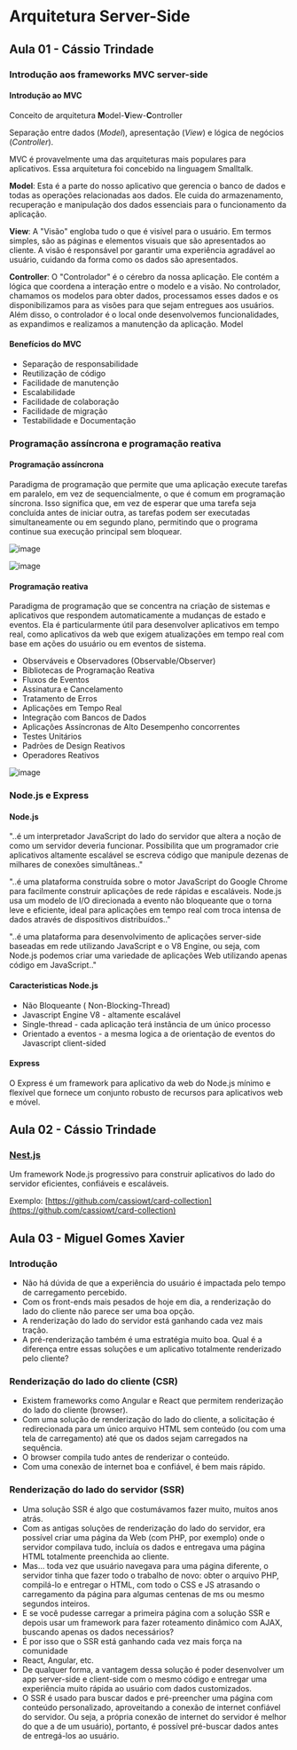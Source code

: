 # Arquitetura Server-Side

## Aula 01 - Cássio Trindade

### Introdução aos frameworks MVC server-side

#### Introdução ao MVC

Conceito de arquitetura **M**odel-**V**iew-**C**ontroller

Separação entre dados (_Model_), apresentação (_View_) e lógica de negócios (_Controller_).

MVC é provavelmente uma das arquiteturas mais populares para aplicativos. Essa arquitetura foi concebido na linguagem Smalltalk.

**Model**: Esta é a parte do nosso aplicativo que gerencia o banco de dados e todas as operações relacionadas aos dados. Ele cuida do armazenamento, recuperação e manipulação dos dados essenciais para o funcionamento da aplicação.

**View**: A "Visão" engloba tudo o que é visível para o usuário. Em termos simples, são as páginas e elementos visuais que são apresentados ao cliente. A visão é responsável por garantir uma experiência agradável ao usuário, cuidando da forma como os dados são apresentados.

**Controller**: O "Controlador" é o cérebro da nossa aplicação. Ele contém a lógica que coordena a interação entre o modelo e a visão. No controlador, chamamos os modelos para obter dados, processamos esses dados e os disponibilizamos para as visões para que sejam entregues aos usuários. Além disso, o controlador é o local onde desenvolvemos funcionalidades, as expandimos e realizamos a manutenção da aplicação.
Model

#### Benefícios do MVC

- Separação de responsabilidade
- Reutilização de código
- Facilidade de manutenção
- Escalabilidade
- Facilidade de colaboração
- Facilidade de migração
- Testabilidade e Documentação

### Programação assíncrona e programação reativa

#### Programação assíncrona

Paradigma de programação que permite que uma aplicação execute tarefas em paralelo, em vez de sequencialmente, o que é comum em programação síncrona. Isso significa que, em vez de esperar que uma tarefa seja concluída antes de iniciar outra, as tarefas podem ser executadas simultaneamente ou em segundo plano, permitindo que o programa continue sua execução principal sem bloquear.

![image](https://github.com/jpcmf/GraduateProgram-FullStack-2023/assets/1216136/ce46684f-da83-4a5a-950b-38e987be7dff)

![image](https://github.com/jpcmf/GraduateProgram-FullStack-2023/assets/1216136/2e65e0ec-3432-4173-b60e-ae45592030d1)

#### Programação reativa

Paradigma de programação que se concentra na criação de sistemas e aplicativos que respondem automaticamente a mudanças de estado e eventos. Ela é particularmente útil para desenvolver aplicativos em tempo real, como aplicativos da web que exigem atualizações em tempo real com base em ações do usuário ou em eventos de sistema.

- Observáveis e Observadores (Observable/Observer)
- Bibliotecas de Programação Reativa
- Fluxos de Eventos
- Assinatura e Cancelamento
- Tratamento de Erros
- Aplicações em Tempo Real
- Integração com Bancos de Dados
- Aplicações Assíncronas de Alto Desempenho concorrentes
- Testes Unitários
- Padrões de Design Reativos
- Operadores Reativos

![image](https://github.com/jpcmf/GraduateProgram-FullStack-2023/assets/1216136/57ff3859-30d9-404a-961a-173d68687be6)

### Node.js e Express

#### Node.js

"..é um interpretador JavaScript do lado do servidor que altera a noção de como um servidor deveria funcionar. Possibilita que um programador crie aplicativos altamente escalável se escreva código que manipule dezenas de milhares de conexões simultâneas.."

"..é uma plataforma construída sobre o motor JavaScript do Google Chrome para facilmente construir aplicações de rede rápidas e escaláveis. Node.js usa um modelo de I/O direcionada a evento não bloqueante que o torna leve e eficiente, ideal para aplicações em tempo real com troca intensa de dados através de dispositivos distribuídos.."

"..é uma plataforma para desenvolvimento de aplicações server-side baseadas em rede utilizando JavaScript e o V8 Engine, ou seja, com Node.js podemos criar uma variedade de aplicações Web utilizando apenas código em JavaScript.."

#### Caracteristicas Node.js

- Não Bloqueante ( Non-Blocking-Thread)
- Javascript Engine V8 - altamente escalável
- Single-thread - cada aplicação terá instância de um único processo
- Orientado a eventos - a mesma logica a de orientação de eventos do Javascript client-sided

#### Express

O Express é um framework para aplicativo da web do Node.js mínimo e flexível que fornece um conjunto robusto de recursos para aplicativos web e móvel.

## Aula 02 - Cássio Trindade

### [Nest.js](https://nestjs.com/)

Um framework Node.js progressivo para construir aplicativos do lado do servidor eficientes, confiáveis e escaláveis.

Exemplo: [https://github.com/cassiowt/card-collection](https://github.com/cassiowt/card-collection)

## Aula 03 - Miguel Gomes Xavier

### Introdução

- Não há dúvida de que a experiência do usuário é impactada pelo tempo de carregamento percebido.
- Com os front-ends mais pesados de hoje em dia, a renderização do lado do cliente não parece ser uma boa opção.
- A renderização do lado do servidor está ganhando cada vez mais tração.
- A pré-renderização também é uma estratégia muito boa. Qual é a diferença entre essas soluções e um aplicativo totalmente renderizado pelo cliente?

### Renderização do lado do cliente (CSR)

- Existem frameworks como Angular e React que permitem renderização do lado do cliente (browser).
- Com uma solução de renderização do lado do cliente, a solicitação é redirecionada para um único arquivo HTML sem conteúdo (ou com uma tela de carregamento) até que os dados sejam carregados na sequência.
- O browser compila tudo antes de renderizar o conteúdo.
- Com uma conexão de internet boa e confiável, é bem mais rápido.

### Renderização do lado do servidor (SSR)

- Uma solução SSR é algo que costumávamos fazer muito, muitos anos atrás.
- Com as antigas soluções de renderização do lado do servidor, era possível criar uma página da Web (com PHP, por exemplo) onde o servidor compilava tudo, incluía os dados e entregava uma página HTML totalmente preenchida ao cliente.
- Mas... toda vez que usuário navegava para uma página diferente, o servidor tinha que fazer todo o trabalho de novo: obter o arquivo PHP, compilá-lo e entregar o HTML, com todo o CSS e JS atrasando o carregamento da página para algumas centenas de ms ou mesmo segundos inteiros.
- E se você pudesse carregar a primeira página com a solução SSR e depois usar um framework para fazer roteamento dinâmico com AJAX, buscando apenas os dados necessários?
- É por isso que o SSR está ganhando cada vez mais força na comunidade
- React, Angular, etc.
- De qualquer forma, a vantagem dessa solução é poder desenvolver um app server-side e client-side com o mesmo código e entregar uma experiência muito rápida ao usuário com dados customizados.
- O SSR é usado para buscar dados e pré-preencher uma página com conteúdo personalizado, aproveitando a conexão de internet confiável do servidor. Ou seja, a própria conexão de internet do servidor é melhor do que a de um usuário), portanto, é possível pré-buscar dados antes de entregá-los ao usuário.
